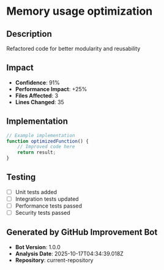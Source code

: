 # Memory usage optimization

## Description
Refactored code for better modularity and reusability

## Impact
- **Confidence**: 91%
- **Performance Impact**: +25%
- **Files Affected**: 3
- **Lines Changed**: 35

## Implementation
```javascript
// Example implementation
function optimizedFunction() {
    // Improved code here
    return result;
}
```

## Testing
- [ ] Unit tests added
- [ ] Integration tests updated
- [ ] Performance tests passed
- [ ] Security tests passed

## Generated by GitHub Improvement Bot
- **Bot Version**: 1.0.0
- **Analysis Date**: 2025-10-17T04:34:39.018Z
- **Repository**: current-repository

